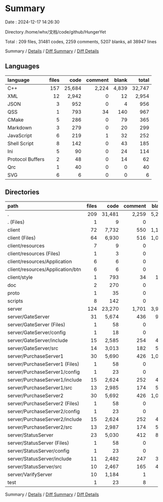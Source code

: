 # Summary

Date : 2024-12-17 14:26:30

Directory /home/whx/文档/code/github/HungerYet

Total : 209 files,  31481 codes, 2259 comments, 5207 blanks, all 38947 lines

Summary / [Details](details.md) / [Diff Summary](diff.md) / [Diff Details](diff-details.md)

## Languages
| language | files | code | comment | blank | total |
| :--- | ---: | ---: | ---: | ---: | ---: |
| C++ | 157 | 25,684 | 2,224 | 4,839 | 32,747 |
| XML | 12 | 2,942 | 0 | 12 | 2,954 |
| JSON | 3 | 952 | 0 | 4 | 956 |
| QSS | 1 | 793 | 34 | 140 | 967 |
| CMake | 5 | 286 | 0 | 79 | 365 |
| Markdown | 3 | 279 | 0 | 20 | 299 |
| JavaScript | 6 | 219 | 1 | 32 | 252 |
| Shell Script | 8 | 142 | 0 | 43 | 185 |
| Ini | 5 | 90 | 0 | 24 | 114 |
| Protocol Buffers | 2 | 48 | 0 | 14 | 62 |
| Qrc | 1 | 40 | 0 | 0 | 40 |
| SVG | 6 | 6 | 0 | 0 | 6 |

## Directories
| path | files | code | comment | blank | total |
| :--- | ---: | ---: | ---: | ---: | ---: |
| . | 209 | 31,481 | 2,259 | 5,207 | 38,947 |
| . (Files) | 1 | 9 | 0 | 7 | 16 |
| client | 72 | 7,732 | 550 | 1,194 | 9,476 |
| client (Files) | 64 | 6,930 | 516 | 1,053 | 8,499 |
| client/resources | 7 | 9 | 0 | 1 | 10 |
| client/resources (Files) | 1 | 3 | 0 | 1 | 4 |
| client/resources/Application | 6 | 6 | 0 | 0 | 6 |
| client/resources/Application/btn | 6 | 6 | 0 | 0 | 6 |
| client/style | 1 | 793 | 34 | 140 | 967 |
| doc | 2 | 270 | 0 | 13 | 283 |
| proto | 1 | 35 | 0 | 10 | 45 |
| scripts | 8 | 142 | 0 | 43 | 185 |
| server | 124 | 23,270 | 1,701 | 3,932 | 28,903 |
| server/GateServer | 31 | 5,674 | 436 | 986 | 7,096 |
| server/GateServer (Files) | 1 | 58 | 0 | 17 | 75 |
| server/GateServer/config | 1 | 18 | 0 | 5 | 23 |
| server/GateServer/include | 15 | 2,585 | 254 | 430 | 3,269 |
| server/GateServer/src | 14 | 3,013 | 182 | 534 | 3,729 |
| server/PurchaseServer1 | 30 | 5,690 | 426 | 1,020 | 7,136 |
| server/PurchaseServer1 (Files) | 1 | 58 | 0 | 17 | 75 |
| server/PurchaseServer1/config | 1 | 23 | 0 | 6 | 29 |
| server/PurchaseServer1/include | 15 | 2,624 | 252 | 442 | 3,318 |
| server/PurchaseServer1/src | 13 | 2,985 | 174 | 555 | 3,714 |
| server/PurchaseServer2 | 30 | 5,692 | 426 | 1,020 | 7,138 |
| server/PurchaseServer2 (Files) | 1 | 58 | 0 | 17 | 75 |
| server/PurchaseServer2/config | 1 | 23 | 0 | 6 | 29 |
| server/PurchaseServer2/include | 15 | 2,624 | 252 | 442 | 3,318 |
| server/PurchaseServer2/src | 13 | 2,987 | 174 | 555 | 3,716 |
| server/StatusServer | 23 | 5,030 | 412 | 866 | 6,308 |
| server/StatusServer (Files) | 1 | 58 | 0 | 17 | 75 |
| server/StatusServer/config | 1 | 23 | 0 | 6 | 29 |
| server/StatusServer/include | 11 | 2,482 | 247 | 385 | 3,114 |
| server/StatusServer/src | 10 | 2,467 | 165 | 458 | 3,090 |
| server/VarifyServer | 10 | 1,184 | 1 | 40 | 1,225 |
| test | 1 | 23 | 8 | 8 | 39 |

Summary / [Details](details.md) / [Diff Summary](diff.md) / [Diff Details](diff-details.md)